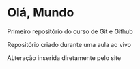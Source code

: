 # Olá, Mundo
 Primeiro repositório do curso de Git e Github

Repositório criado durante uma aula ao vivo

ALteração inserida diretamente pelo site
